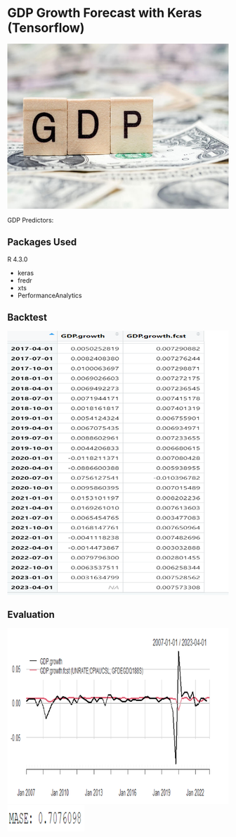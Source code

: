 # GDP Growth Forecast with Keras (Tensorflow)

<img src="Screenshots/gdp.jpg" width="650" height="375" />

GDP Predictors:



## Packages Used 
R 4.3.0
- keras
- fredr
- xts
- PerformanceAnalytics


## Backtest
<img src="Screenshots/Screenshot 2023-06-25 182005.png" width="550" height="600" />

## Evaluation 
<img src="Screenshots/Forecast.png" width="550" height="400" />
<img src="Screenshots/mase.png" width="175" height="60" />


  
